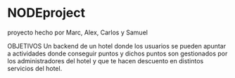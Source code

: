 # NODEproject

proyecto hecho por Marc, Alex, Carlos y Samuel

OBJETIVOS
Un backend de un hotel donde los usuarios se pueden apuntar a actividades donde conseguir puntos y dichos puntos son gestionados por los administradores del hotel y que te hacen descuento en distintos servicios del hotel.
